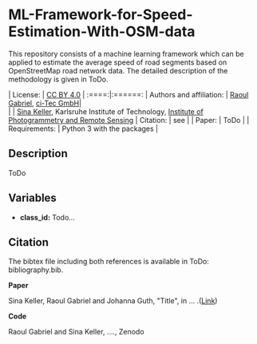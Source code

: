 # ML-Framework-for-Speed-Estimation-With-OSM-data
This repository consists of a machine learning framework which can be applied to estimate the average speed of road segments based on OpenStreetMap road network data. The detailed description of the methodology is given in ToDo. 

<!---
ToDos: Improve intro text and update citation.
--->



| License:                 | [CC BY 4.0](LICENSE)                                                      |
:====:|:======:
| Authors and affiliation: |  [Raoul Gabriel](mailto:r.gabriel@ci-tec.de), [ci-Tec GmbH](htpps://www.ci-tec.de)|   
|                          |  [Sina Keller](mailto:sina.keller@kit.edu), Karlsruhe Institute of Technology, [Institute of Photogrammetry and Remote Sensing](https://ipf.kit.edu) 
| Citation:                |  see                                                                      | 
| Paper:                   |  ToDo                                                                     |
| Requirements:            | Python 3 with the packages                                                |

<!---
ToDos
Citation: Include: [Citation](#citation) and [bibliography.bib](bibliography.bib) Inlcude .bib file with both references)
Paper: Include: Paper and Link to Paper)
Include Required packages as .txt file) 
--->

## Description

ToDo

## Variables

- **class_id:** Todo... 


## Citation

The bibtex file including both references is available in ToDo: bibliography.bib.

**Paper**

Sina Keller, Raoul Gabriel and Johanna Guth, "Title", in ... .([Link]())



**Code**

Raoul Gabriel and Sina Keller, ...., Zenodo


